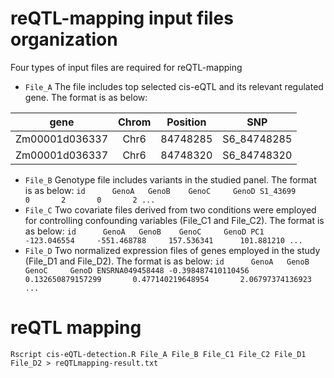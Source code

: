 # reQTL-mapping input files organization

Four types of input files are required for reQTL-mapping

- `File_A`
 The file includes top selected cis-eQTL and its relevant regulated gene. The format is as below:
 
 | gene | Chrom | Position | SNP |
 | :---: | :---: |:---: |:---: |
 |Zm00001d036337|Chr6| 84748285 | S6_84748285 |
 |Zm00001d036337|Chr6| 84748320 | S6_84748320 |

- `File_B`
 Genotype file includes variants in the studied panel. The format is as below:
 `id      GenoA   GenoB    GenoC     GenoD
 S1_43699        0       2       0       2
 ...`
- `File_C`
 Two covariate files derived from two conditions were employed for controlling confounding variables (File_C1 and File_C2). The format is as below:
 `id      GenoA   GenoB    GenoC     GenoD
PC1     -123.046554     -551.468788     157.536341      101.881210
...`
- `File_D`
 Two normalized expression files of genes employed in the study (File_D1 and File_D2). The format is as below:
 `id      GenoA   GenoB    GenoC     GenoD
ENSRNA049458448 -0.398487410110456      0.132650879157299       0.477140219648954       2.06797374136923
...`
# reQTL mapping
`Rscript cis-eQTL-detection.R File_A File_B File_C1 File_C2 File_D1 File_D2 > reQTLmapping-result.txt`
